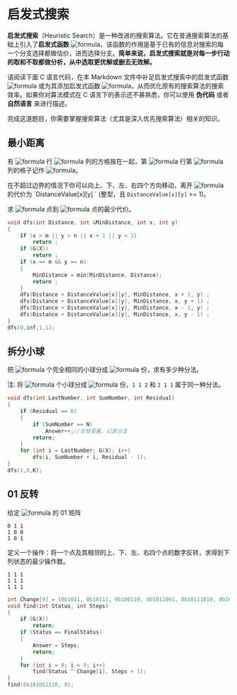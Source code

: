 # 启发式搜索

**启发式搜索**（Heuristic Search）是一种改进的搜索算法。它在普通搜索算法的基础上引入了**启发式函数** ![formula](https://render.githubusercontent.com/render/math?math=G%20%5Cleft%20%28%20%20X%20%5Cright%20%29)，该函数的作用是基于已有的信息对搜索的每一个分支选择都做估价，进而选择分支。**简单来说，启发式搜索就是对每一步行动的取和不取都做分析，从中选取更优解或删去无效解。**

请阅读下面 C 语言代码，在本 Markdown 文件中补足启发式搜索中的启发式函数 ![formula](https://render.githubusercontent.com/render/math?math=G%20%5Cleft%20%28%20%20X%20%5Cright%20%29) 或为其添加启发式函数 ![formula](https://render.githubusercontent.com/render/math?math=G%20%5Cleft%20%28%20%20X%20%5Cright%20%29)，从而优化原有的搜索算法的搜索效率。如果你对算法模式在 C 语言下的表示还不甚熟悉，你可以使用 **伪代码** 或者 **自然语言** 来进行描述。

完成这道题目，你需要掌握搜索算法（尤其是深入优先搜索算法）相关的知识。



## 最小距离

有 ![formula](https://render.githubusercontent.com/render/math?math=m) 行 ![formula](https://render.githubusercontent.com/render/math?math=n) 列的方格挨在一起，第 ![formula](https://render.githubusercontent.com/render/math?math=x) 行第 ![formula](https://render.githubusercontent.com/render/math?math=y) 列的格子记作 ![formula](https://render.githubusercontent.com/render/math?math=(x,y))。

在不超过边界的情况下你可以向上、下、左、右四个方向移动，离开 ![formula](https://render.githubusercontent.com/render/math?math=(x,y)) 的代价为 `DistanceValue[x][y] ` (整型，且 `DistanceValue[x][y]` >= 1)。

求 ![formula](https://render.githubusercontent.com/render/math?math=(1,1)) 点到 ![formula](https://render.githubusercontent.com/render/math?math=(m,n)) 点的最少代价。


```c++
void dfs(int Distance, int &MinDistance, int x, int y)
{
    if (x > m || y > n || x < 1 || y < 1)
        return ;
    if (G(X))
        return ;
    if (x == m && y == n)
    {
        MinDistance = min(MinDistance, Distance);
        return ;
    }
    dfs(Distance + DistanceValue[x][y], MinDistance, x + 1, y) ;
    dfs(Distance + DistanceValue[x][y], MinDistance, x, y + 1) ;
    dfs(Distance + DistanceValue[x][y], MinDistance, x - 1, y) ;
    dfs(Distance + DistanceValue[x][y], MinDistance, x, y - 1) ;
}
dfs(0,inf,1,1);
```



## 拆分小球

把 ![formula](https://render.githubusercontent.com/render/math?math=N) 个完全相同的小球分成 ![formula](https://render.githubusercontent.com/render/math?math=K) 份，求有多少种分法。

注: 将 ![formula](https://render.githubusercontent.com/render/math?math=4) 个小球分成 ![formula](https://render.githubusercontent.com/render/math?math=3) 份，`1 1 2` 和 `2 1 1` 属于同一种分法。

```C++
void dfs(int LastNumber, int SumNumber, int Residual)
{
    if (Residual == 0)
    {
        if (SumNumber == N)
            Answer++;//全局变量，记录分法
        return;
    }
    for (int i = LastNumber; G(X); i++) 
        dfs(i, SumNumber + i, Residual - 1);
}
dfs(1,0,K);
```



## 01 反转

给定 ![formula](https://render.githubusercontent.com/render/math?math=3*3) 的 01 矩阵

```
0 1 1
1 0 0
1 0 1
```

定义一个操作：将一个点及其相邻的上、下、左、右四个点的数字反转，求得到下列状态的最少操作数。

```
1 1 1
1 1 1
1 1 1
```

```C++
int Change[9] = {0b1011, 0b10111, 0b100110, 0b1011001, 0b10111010, 0b100110100, 0b11001000, 0b111010000, 0b110100000};
void find(int Status, int Steps)
{
    if (G(X))
        return;
    if (Status == FinalStatus)
    {
        Answer = Steps;
        return;
    }
    for (int i = 0; i < 9; i++)
        find(Status ^ Change[i], Steps + 1);
}
find(0b101001110, 0);
```

